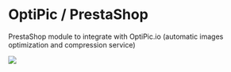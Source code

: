 # OptiPic / PrestaShop

PrestaShop module to integrate with OptiPic.io (automatic images optimization and compression service)

[<img src="https://optipic.io/images/download-button-w200.png"/>](https://github.com/optipic-io/optipic-prestashop/releases/download/v1.29.1/optipic-prestashop-v1.29.1.zip)

